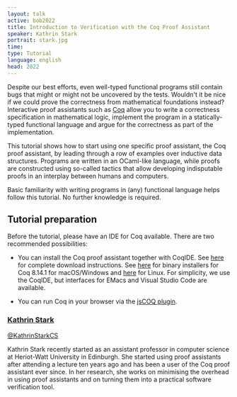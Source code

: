 ```yaml
---
layout: talk
active: bob2022
title: Introduction to Verification with the Coq Proof Assistant
speaker: Kathrin Stark
portrait: stark.jpg
time: 
type: Tutorial
language: english
head: 2022
---
```


Despite our best efforts, even well-typed functional programs still
contain bugs that might or might not be uncovered by the
tests. Wouldn't it be nice if we could prove the correctness from
mathematical foundations instead?  Interactive proof assistants such
as [Coq](https://coq.inria.fr/about-coq) allow you to write a
correctness specification in mathematical logic, implement the program
in a statically-typed functional language and argue for the
correctness as part of the implementation.

This tutorial shows how to start using one specific proof assistant,
the Coq proof assistant, by leading through a row of examples over
inductive data structures. Programs are written in an OCaml-like
language, while proofs are constructed using so-called tactics that
allow developing indisputable proofs in an interplay between humans
and computers.

Basic familiarity with writing programs in (any) functional language
helps follow this tutorial. No further knowledge is required.

## Tutorial preparation

Before the tutorial, please have an IDE for Coq available. There are
two recommended possibilities:

- You can install the Coq proof assistant together with CoqIDE. See
  [here](https://coq.inria.fr/download) for complete download
  instructions. See
  [here](https://github.com/coq/platform/releases/tag/2022.01.0) for
  binary installers for Coq 8.14.1 for macOS/Windows and
  [here](https://snapcraft.io/coq-prover) for Linux. For simplicity,
  we use the CoqIDE, but interfaces for EMacs and Visual Studio Code
  are available.

- You can run Coq in your browser via the [jsCOQ
  plugin](https://k-stark.de/BobKONFjsCOQ).

### [Kathrin Stark](http://www.k-stark.de)

[@KathrinStarkCS](https://twitter.com/KathrinStarkCS)

Kathrin Stark recently started as an assistant professor in computer
science at Heriot-Watt University in Edinburgh. She started using
proof assistants after attending a lecture ten years ago and has been
a user of the Coq proof assistant ever since. In her research, she
works on minimising the overhead in using proof assistants and on
turning them into a practical software verification tool.




